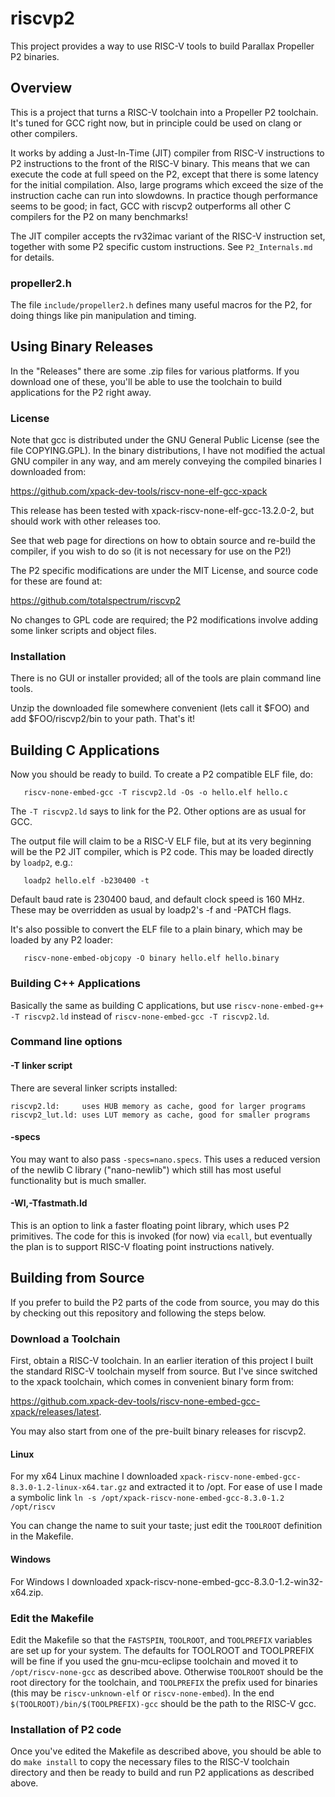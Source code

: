 # riscvp2

This project provides a way to use RISC-V tools to build Parallax Propeller P2 binaries.

## Overview

This is a project that turns a RISC-V toolchain into a Propeller P2 toolchain. It's tuned for GCC right now, but in principle could be used on clang or other compilers.

It works by adding a Just-In-Time (JIT) compiler from RISC-V instructions to P2 instructions to the front of the RISC-V binary. This means that we can execute the code at full speed on the P2, except that there is some latency for the initial compilation. Also, large programs which exceed the size of the instruction cache can run into slowdowns. In practice though performance seems to be good; in fact, GCC with riscvp2 outperforms all other C compilers for the P2 on many benchmarks!

The JIT compiler accepts the rv32imac variant of the RISC-V instruction set, together with some P2 specific custom instructions. See `P2_Internals.md` for details.

### propeller2.h

The file `include/propeller2.h` defines many useful macros for the P2, for doing things like pin manipulation and timing.

## Using Binary Releases

In the "Releases" there are some .zip files for various platforms. If you download one of these, you'll be able to use the toolchain to build applications for the P2 right away.

### License

Note that gcc is distributed under the GNU General Public License (see the file COPYING.GPL). In the binary distributions, I have not modified the actual GNU compiler in any way, and am merely conveying the compiled binaries I downloaded from:

https://github.com/xpack-dev-tools/riscv-none-elf-gcc-xpack

This release has been tested with xpack-riscv-none-elf-gcc-13.2.0-2, but should work with other releases too.

See that web page for directions on how to obtain source and re-build the compiler, if you wish to do so (it is not necessary for use on the P2!)

The P2 specific modifications are under the MIT License, and source code for these are found at:

https://github.com/totalspectrum/riscvp2

No changes to GPL code are required; the P2 modifications involve adding some linker scripts and object files.

### Installation

There is no GUI or installer provided; all of the tools are plain command line tools.

Unzip the downloaded file somewhere convenient (lets call it $FOO) and add $FOO/riscvp2/bin to your path. That's it!


## Building C Applications

Now you should be ready to build. To create a P2 compatible ELF file, do:
```
   riscv-none-embed-gcc -T riscvp2.ld -Os -o hello.elf hello.c
```

The `-T riscvp2.ld` says to link for the P2. Other options are as usual for GCC.

The output file will claim to be a RISC-V ELF file, but at its very beginning will be the P2 JIT compiler, which is P2 code. This may be loaded directly by `loadp2`, e.g.:
```
   loadp2 hello.elf -b230400 -t
```
Default baud rate is 230400 baud, and default clock speed is 160 MHz. These may be overridden as usual by loadp2's -f and -PATCH flags.

It's also possible to convert the ELF file to a plain binary, which may be loaded by any P2 loader:
```
   riscv-none-embed-objcopy -O binary hello.elf hello.binary
```

### Building C++ Applications

Basically the same as building C applications, but use `riscv-none-embed-g++ -T riscvp2.ld` instead of `riscv-none-embed-gcc -T riscvp2.ld`.

### Command line options

#### -T linker script

There are several linker scripts installed:
```
riscvp2.ld:     uses HUB memory as cache, good for larger programs
riscvp2_lut.ld: uses LUT memory as cache, good for smaller programs
```

#### -specs

You may want to also pass `-specs=nano.specs`. This uses a reduced version of the newlib C library ("nano-newlib") which still has most useful functionality but is much smaller.

#### -Wl,-Tfastmath.ld

This is an option to link a faster floating point library, which uses P2 primitives. The code for this is invoked (for now) via `ecall`, but eventually the plan is to support RISC-V floating point instructions natively.

## Building from Source

If you prefer to build the P2 parts of the code from source, you may do this by checking out this repository and following the steps below.

### Download a Toolchain

First, obtain a RISC-V toolchain. In an earlier iteration of this project I built the standard RISC-V toolchain myself from source. But I've since switched to the xpack toolchain, which comes in convenient binary form from:

https://github.com.xpack-dev-tools/riscv-none-embed-gcc-xpack/releases/latest.

You may also start from one of the pre-built binary releases for riscvp2.

#### Linux

For my x64 Linux machine I downloaded `xpack-riscv-none-embed-gcc-8.3.0-1.2-linux-x64.tar.gz` and extracted it to /opt. For ease of use I made a symbolic link `ln -s /opt/xpack-riscv-none-embed-gcc-8.3.0-1.2 /opt/riscv`

You can change the name to suit your taste; just edit the `TOOLROOT` definition in the Makefile.

#### Windows

For Windows I downloaded xpack-riscv-none-embed-gcc-8.3.0-1.2-win32-x64.zip.


### Edit the Makefile

Edit the Makefile so that the `FASTSPIN`, `TOOLROOT`, and `TOOLPREFIX` variables are set up for your system. The defaults for TOOLROOT and TOOLPREFIX will be fine if you used the gnu-mcu-eclipse toolchain and moved it to `/opt/riscv-none-gcc` as described above. Otherwise `TOOLROOT` should be the root directory for the toolchain, and `TOOLPREFIX` the prefix used for binaries (this may be `riscv-unknown-elf` or `riscv-none-embed`). In the end `$(TOOLROOT)/bin/$(TOOLPREFIX)-gcc` should be the path to the RISC-V gcc.

### Installation of P2 code

Once you've edited the Makefile as described above, you should be able to do `make install` to copy the necessary files to the RISC-V toolchain directory and then be ready to build and run P2 applications as described above.

